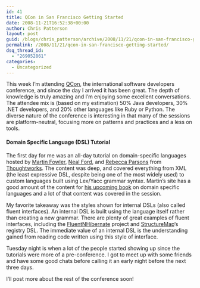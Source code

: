 ```yaml
---
id: 41
title: QCon in San Francisco Getting Started
date: 2008-11-21T16:52:38+00:00
author: Chris Patterson
layout: post
guid: /blogs/chris_patterson/archive/2008/11/21/qcon-in-san-francisco-getting-started.aspx
permalink: /2008/11/21/qcon-in-san-francisco-getting-started/
dsq_thread_id:
  - "269052861"
categories:
  - Uncategorized
---
```

This week I&#8217;m attending [QCon](http://qconsf.com/), the international software developers conference, and since the day I arrived it has been great. The depth of knowledge is truly amazing and I&#8217;m enjoying some excellent conversations. The attendee mix is (based on my estimation) 50% Java developers, 30% .NET developers, and 20% other languages like Ruby or Python. The diverse nature of the conference is interesting in that many of the sessions are platform-neutral, focusing more on patterns and practices and a less on tools. 

#### Domain Specific Language (DSL) Tutorial

The first day for me was an all-day tutorial on domain-specific languages hosted by [Martin Fowler](http://martinfowler.com/), [Neal Ford](http://www.nealford.com/my/bio.htm), and [Rebecca Parsons](http://www.thoughtworks.com/who-we-are/leadership-profiles/rebecca-parsons.html) from [Thoughtworks](http://www.thoughtworks.com/index.html). The content was deep, and covered everything from XML (the least expressive DSL, despite being one of the most widely used) to custom languages built using Lex/Yacc grammar syntax. Martin&#8217;s site has a good amount of the content for [his upcoming book](http://martinfowler.com/dslwip/) on domain specific languages and a lot of that content was covered in the session.

My favorite takeaway was the styles shown for internal DSLs (also called fluent interfaces). An internal DSL is built using the language itself rather than creating a new grammar. There are plenty of great examples of fluent interfaces, including the [FluentNHibernate](http://code.google.com/p/fluent-nhibernate/) project and [StructureMap](http://structuremap.sourceforge.net/Default.htm)&#8216;s registry DSL. The immediate value of an internal DSL is the understanding gained from reading code written using this style of interface.

Tuesday night is when a lot of the people started showing up since the tutorials were more of a pre-conference. I got to meet up with some friends and have some good chats before calling it an early night before the next three days.

I&#8217;ll post more about the rest of the conference soon!